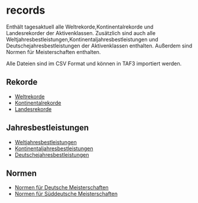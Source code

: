 # records

Enthält tagesaktuell alle Weltrekorde,Kontinentalrekorde und Landesrekorder der Aktivenklassen. Zusätzlich sind auch alle Weltjahresbestleistungen,Kontinentaljahresbestleistungen und Deutschejahresbestleistungen der Aktivenklassen enthalten. Außerdem sind Normen für Meisterschaften enthalten.

Alle Dateien sind im CSV Format und können in TAF3 importiert werden.

## Rekorde

- [Weltrekorde](records/world.csv)
- [Kontinentalrekorde](records/area.csv)
- [Landesrekorde](records/national.csv)
  
## Jahresbestleistungen

- [Weltjahresbestleistungen](leads/world.csv)
- [Kontinentaljahresbestleistungen](leads/area.csv)
- [Deutschejahresbestleistungen](leads/germany.csv)

## Normen

- [Normen für Deutsche Meisterschaften](limits/nationals-dlv-2024.csv)
- [Normen für Süddeutsche Meisterschaften](limits/regionals-slv-2024.csv)
